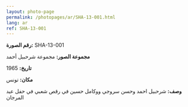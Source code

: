```yaml
---
layout: photo-page
permalink: /photopages/ar/SHA-13-001.html
lang: ar
ref: SHA-13-001
---
```


**رقم الصورة:** SHA-13-001

**مجموعة الصور:** مجموعة شرحبيل أحمد

**تاريخ:** 1965

**مكان:** تونس

**وصف:** شرحبيل احمد وحسن سروجي ووكامل حسين في رقص شعبي في حفل عيد المرجان

